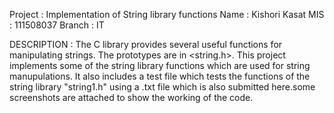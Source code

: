 Project : Implementation of String library functions
Name : Kishori Kasat
MIS : 111508037
Branch : IT

DESCRIPTION :
The C library provides several useful functions for manipulating strings. The prototypes are in <string.h>.
This  project implements some of the string library functions which are used for string manupulations. It also includes a test file which tests the functions of the string library "string1.h" using a .txt file which is also submitted here.some screenshots are attached to show the working of the code. 
